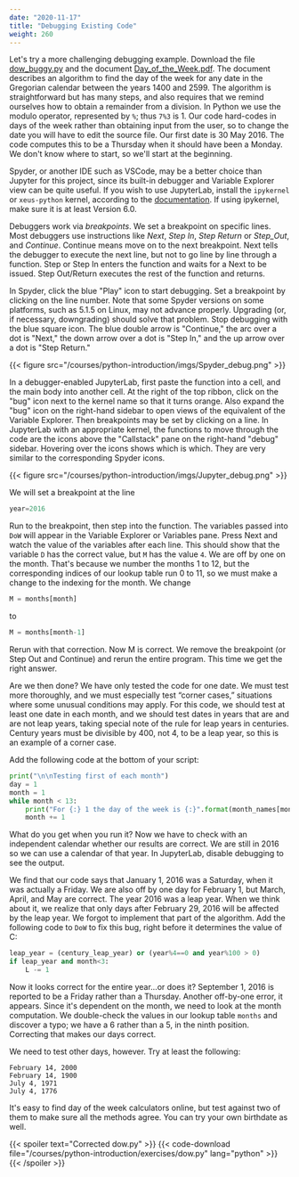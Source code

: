 ```yaml
---
date: "2020-11-17"
title: "Debugging Existing Code"
weight: 260
---
```


Let's try a more challenging debugging example. Download the file [dow_buggy.py](/courses/python-introduction/scripts/dow_buggy.py) and the document [Day_of_the_Week.pdf](/courses/python-introduction/data/Day_of_the_Week.pdf). The document describes an algorithm to find the day of the week for any date in the Gregorian calendar between the years 1400 and 2599. The algorithm is straightforward but has many steps, and also requires that we remind ourselves how to obtain a remainder from a division. In Python we use the modulo operator, represented by `%`; thus `7%3` is 1. Our code hard-codes in days of the week rather than obtaining input from the user, so to change the date you will have to edit the source file. 
Our first date is 30 May 2016. The code computes this to be a Thursday when it should have been a Monday. We don't know where to start, so we'll start at the beginning.

Spyder, or another IDE such as VSCode, may be a better choice than Jupyter for this project, since its built-in debugger and Variable Explorer view can be quite useful.  If you wish to use JupyterLab, install the `ipykernel` or `xeus-python` kernel, according to the [documentation](https://jupyterlab.readthedocs.io/en/stable/user/debugger.html).  If using ipykernel, make sure it is at least Version 6.0. 

Debuggers work via _breakpoints_.  We set a breakpoint on specific lines.
Most debuggers use instructions like _Next_, _Step In_, _Step Return_ or _Step_Out_, and _Continue_.  Continue means move on to the next breakpoint.  Next tells the debugger to execute the next line, but not to go line by line through a function.  Step or Step In enters the function and waits for a Next to be issued. Step Out/Return executes the rest of the function and returns.

In Spyder, click the blue "Play" icon to start debugging.  Set a breakpoint by clicking on the line number.  Note that some Spyder versions on some platforms, such as 5.1.5 on Linux, may not advance properly.  Upgrading (or, if necessary, downgrading) should solve that problem.  Stop debugging with the blue square icon.  The blue double arrow is "Continue," the arc over a dot is "Next," the down arrow over a dot is "Step In," and the up arrow over a dot is "Step Return."

{{< figure src="/courses/python-introduction/imgs/Spyder_debug.png" >}}

In a debugger-enabled JupyterLab, first paste the function into a cell, and the main body into another cell.  At the right of the top ribbon, click on the "bug" icon next to the kernel name so that it turns orange. Also expand the "bug" icon on the right-hand sidebar to open views of the equivalent of the Variable Explorer.  Then breakpoints may be set by clicking on a line.  In JupyterLab with an appropriate kernel, the functions to move through the code are the icons above the "Callstack" pane on the right-hand "debug" sidebar.  Hovering over the icons shows which is which. They are very similar to the corresponding Spyder icons.

{{< figure src="/courses/python-introduction/imgs/Jupyter_debug.png" >}}

We will set a breakpoint at the line
```python
year=2016
```

Run to the breakpoint, then step into the function.  The variables passed into `DoW` will appear in the Variable Explorer or Variables pane.  Press Next and watch the value of the variables after each line.  This should show that the variable `D` has the correct value, but `M` has the value `4`. We are off by one on the month. That's because we number the months 1 to 12, but the corresponding indices of our lookup table run 0 to 11, so we must make a change to the indexing for the month. We change

```python
M = months[month]
```
to
```python
M = months[month-1]
```

Rerun with that correction. Now M is correct. We remove the breakpoint (or Step Out and Continue) and rerun the entire program. This time we get the right answer.  

Are we then done? We have only tested the code for one date. We must test more 
thoroughly, and we must especially test “corner cases,” situations where some unusual conditions may apply. For this code, we should test at least one date in each month, and we should test dates in years that are and are not leap years, taking special note of the rule for leap years in centuries. Century years must be divisible by 400, not 4, to be a leap year, so this is an example of a corner case.

Add the following code at the bottom of your script:

```python
print("\n\nTesting first of each month")
day = 1
month = 1
while month < 13:
    print("For {:} 1 the day of the week is {:}".format(month_names[month-1],DoW(day,month,year)))
	month += 1
```

What do you get when you run it? Now we have to check with an independent calendar whether our results are correct. We are still in 2016 so we can use a calendar of that year.  In JupyterLab, disable debugging to see the output.

We find that our code says that January 1, 2016 was a Saturday, when it was actually a Friday. We are also off by one day for February 1, but March, April, and May are correct. The year 2016 was a leap year.  When we think about it, we realize that only days after February 29, 2016 will be affected by the leap year. We forgot to implement that part of the algorithm. Add the following code to `DoW` to fix this bug, right before it determines the value of C:

```python
leap_year = (century_leap_year) or (year%4==0 and year%100 > 0)
if leap_year and month<3:
    L -= 1
```

Now it looks correct for the entire year…or does it? September 1, 2016 is reported to be a Friday rather than a Thursday. Another off-by-one error, it appears. Since it's dependent on the month, we need to look at the month computation. We double-check the values in our lookup table ``months`` and discover a typo; we have a 6 rather than a 5, in the ninth position. Correcting that makes our days correct.

We need to test other days, however. Try at least the following:

```no-highlight
February 14, 2000
February 14, 1900
July 4, 1971
July 4, 1776
```

It's easy to find day of the week calculators online, but test against two of them to make sure all the methods agree. You can try your own birthdate as well.

{{< spoiler text="Corrected dow.py" >}}
{{< code-download file="/courses/python-introduction/exercises/dow.py" lang="python" >}}
{{< /spoiler >}}
